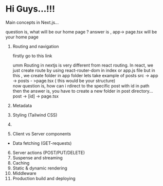 <h1>Hi Guys...!!!</h1>

Main concepts in Next.js...


question is, what will be our home page ?
answer is , app-> page.tsx will be your home page

1. Routing and navigation
      <Link />

   firstly go to this link

   umm Routing in nextjs is very different from react routing. In react, we just create route by using react-router-dom in index or app.js file but in this , we create folder in app folder
   lets take example of posts
   src -> app -> posts - >page.tsx ( this would be your structure)
   </br>
now question is, how can i rdirect to the specific post with id in path then the answer is,
you have to create a new folder in post directory... post -> [id] -> page.tsx

2. Metadata
3. Styling (Tailwind CSS)
4. <Image />
5. Client vs Server components

- Data fetching (GET-requests)

6. Server actions (POST/PUT/DELETE)
7. Suspense and streaming
8. Caching
9. Static & dynamic rendering
10. Middleware
11. Production build and deploying

